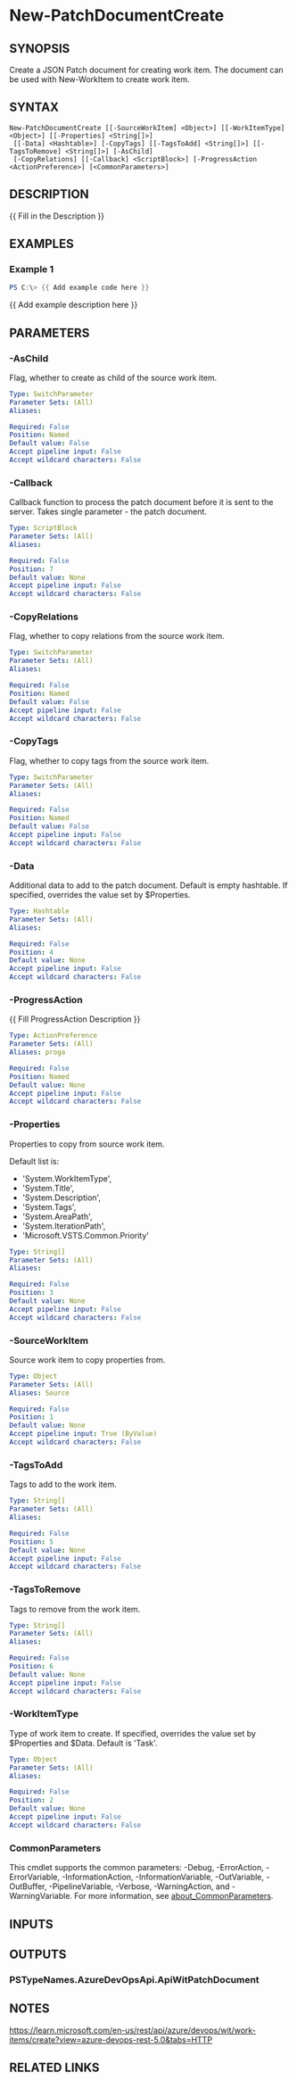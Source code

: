 ﻿---
external help file: AzureDevOpsApi-help.xml
Module Name: AzureDevOpsApi
online version:
schema: 2.0.0
---

# New-PatchDocumentCreate

## SYNOPSIS
Create a JSON Patch document for creating work item.
The document can be used with New-WorkItem to create work item.

## SYNTAX

```
New-PatchDocumentCreate [[-SourceWorkItem] <Object>] [[-WorkItemType] <Object>] [[-Properties] <String[]>]
 [[-Data] <Hashtable>] [-CopyTags] [[-TagsToAdd] <String[]>] [[-TagsToRemove] <String[]>] [-AsChild]
 [-CopyRelations] [[-Callback] <ScriptBlock>] [-ProgressAction <ActionPreference>] [<CommonParameters>]
```

## DESCRIPTION
{{ Fill in the Description }}

## EXAMPLES

### Example 1
```powershell
PS C:\> {{ Add example code here }}
```

{{ Add example description here }}

## PARAMETERS

### -AsChild
Flag, whether to create as child of the source work item.

```yaml
Type: SwitchParameter
Parameter Sets: (All)
Aliases:

Required: False
Position: Named
Default value: False
Accept pipeline input: False
Accept wildcard characters: False
```

### -Callback
Callback function to process the patch document before it is sent to the server.
Takes single parameter - the patch document.

```yaml
Type: ScriptBlock
Parameter Sets: (All)
Aliases:

Required: False
Position: 7
Default value: None
Accept pipeline input: False
Accept wildcard characters: False
```

### -CopyRelations
Flag, whether to copy relations from the source work item.

```yaml
Type: SwitchParameter
Parameter Sets: (All)
Aliases:

Required: False
Position: Named
Default value: False
Accept pipeline input: False
Accept wildcard characters: False
```

### -CopyTags
Flag, whether to copy tags from the source work item.

```yaml
Type: SwitchParameter
Parameter Sets: (All)
Aliases:

Required: False
Position: Named
Default value: False
Accept pipeline input: False
Accept wildcard characters: False
```

### -Data
Additional data to add to the patch document.
Default is empty hashtable.
If specified, overrides the value set by $Properties.

```yaml
Type: Hashtable
Parameter Sets: (All)
Aliases:

Required: False
Position: 4
Default value: None
Accept pipeline input: False
Accept wildcard characters: False
```

### -ProgressAction
{{ Fill ProgressAction Description }}

```yaml
Type: ActionPreference
Parameter Sets: (All)
Aliases: proga

Required: False
Position: Named
Default value: None
Accept pipeline input: False
Accept wildcard characters: False
```

### -Properties
Properties to copy from source work item.

Default list is:
- 'System.WorkItemType',
- 'System.Title',
- 'System.Description',
- 'System.Tags',
- 'System.AreaPath',
- 'System.IterationPath',
- 'Microsoft.VSTS.Common.Priority'

```yaml
Type: String[]
Parameter Sets: (All)
Aliases:

Required: False
Position: 3
Default value: None
Accept pipeline input: False
Accept wildcard characters: False
```

### -SourceWorkItem
Source work item to copy properties from.

```yaml
Type: Object
Parameter Sets: (All)
Aliases: Source

Required: False
Position: 1
Default value: None
Accept pipeline input: True (ByValue)
Accept wildcard characters: False
```

### -TagsToAdd
Tags to add to the work item.

```yaml
Type: String[]
Parameter Sets: (All)
Aliases:

Required: False
Position: 5
Default value: None
Accept pipeline input: False
Accept wildcard characters: False
```

### -TagsToRemove
Tags to remove from the work item.

```yaml
Type: String[]
Parameter Sets: (All)
Aliases:

Required: False
Position: 6
Default value: None
Accept pipeline input: False
Accept wildcard characters: False
```

### -WorkItemType
Type of work item to create.
If specified, overrides the value set by $Properties and $Data.
Default is 'Task'.

```yaml
Type: Object
Parameter Sets: (All)
Aliases:

Required: False
Position: 2
Default value: None
Accept pipeline input: False
Accept wildcard characters: False
```

### CommonParameters
This cmdlet supports the common parameters: -Debug, -ErrorAction, -ErrorVariable, -InformationAction, -InformationVariable, -OutVariable, -OutBuffer, -PipelineVariable, -Verbose, -WarningAction, and -WarningVariable. For more information, see [about_CommonParameters](http://go.microsoft.com/fwlink/?LinkID=113216).

## INPUTS

## OUTPUTS

### PSTypeNames.AzureDevOpsApi.ApiWitPatchDocument
## NOTES
https://learn.microsoft.com/en-us/rest/api/azure/devops/wit/work-items/create?view=azure-devops-rest-5.0&tabs=HTTP

## RELATED LINKS
